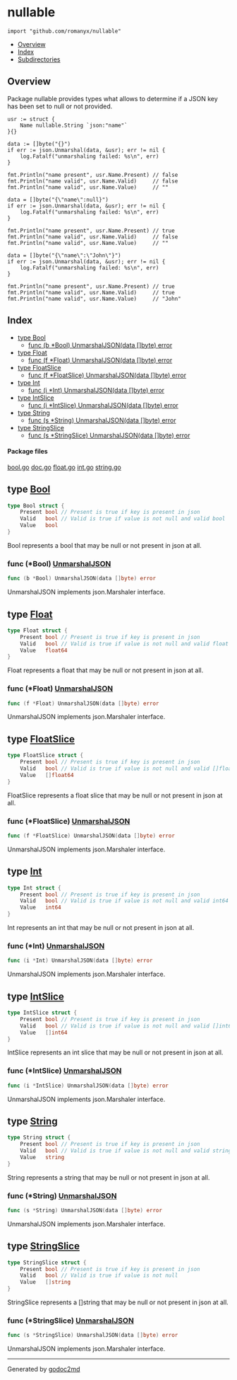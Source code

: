 

# nullable
`import "github.com/romanyx/nullable"`

* [Overview](#pkg-overview)
* [Index](#pkg-index)
* [Subdirectories](#pkg-subdirectories)

## <a name="pkg-overview">Overview</a>
Package nullable provides types what allows to determine
if a JSON key has been set to null or not provided.


	usr := struct {
		Name nullable.String `json:"name"`
	}{}
	
	data := []byte("{}")
	if err := json.Unmarshal(data, &usr); err != nil {
		log.Fatalf("unmarshaling failed: %s\n", err)
	}
	
	fmt.Println("name present", usr.Name.Present) // false
	fmt.Println("name valid", usr.Name.Valid)     // false
	fmt.Println("name valid", usr.Name.Value)     // ""
	
	data = []byte("{\"name\":null}")
	if err := json.Unmarshal(data, &usr); err != nil {
		log.Fatalf("unmarshaling failed: %s\n", err)
	}
	
	fmt.Println("name present", usr.Name.Present) // true
	fmt.Println("name valid", usr.Name.Valid)     // false
	fmt.Println("name valid", usr.Name.Value)     // ""
	
	data = []byte("{\"name\":\"John\"}")
	if err := json.Unmarshal(data, &usr); err != nil {
		log.Fatalf("unmarshaling failed: %s\n", err)
	}
	
	fmt.Println("name present", usr.Name.Present) // true
	fmt.Println("name valid", usr.Name.Valid)     // true
	fmt.Println("name valid", usr.Name.Value)     // "John"




## <a name="pkg-index">Index</a>
* [type Bool](#Bool)
  * [func (b *Bool) UnmarshalJSON(data []byte) error](#Bool.UnmarshalJSON)
* [type Float](#Float)
  * [func (f *Float) UnmarshalJSON(data []byte) error](#Float.UnmarshalJSON)
* [type FloatSlice](#FloatSlice)
  * [func (f *FloatSlice) UnmarshalJSON(data []byte) error](#FloatSlice.UnmarshalJSON)
* [type Int](#Int)
  * [func (i *Int) UnmarshalJSON(data []byte) error](#Int.UnmarshalJSON)
* [type IntSlice](#IntSlice)
  * [func (i *IntSlice) UnmarshalJSON(data []byte) error](#IntSlice.UnmarshalJSON)
* [type String](#String)
  * [func (s *String) UnmarshalJSON(data []byte) error](#String.UnmarshalJSON)
* [type StringSlice](#StringSlice)
  * [func (s *StringSlice) UnmarshalJSON(data []byte) error](#StringSlice.UnmarshalJSON)


#### <a name="pkg-files">Package files</a>
[bool.go](/src/github.com/romanyx/nullable/bool.go) [doc.go](/src/github.com/romanyx/nullable/doc.go) [float.go](/src/github.com/romanyx/nullable/float.go) [int.go](/src/github.com/romanyx/nullable/int.go) [string.go](/src/github.com/romanyx/nullable/string.go) 






## <a name="Bool">type</a> [Bool](/src/target/bool.go?s=135:295#L10)
``` go
type Bool struct {
    Present bool // Present is true if key is present in json
    Valid   bool // Valid is true if value is not null and valid bool
    Value   bool
}
```
Bool represents a bool that may be null or not
present in json at all.










### <a name="Bool.UnmarshalJSON">func</a> (\*Bool) [UnmarshalJSON](/src/target/bool.go?s=351:398#L17)
``` go
func (b *Bool) UnmarshalJSON(data []byte) error
```
UnmarshalJSON implements json.Marshaler interface.




## <a name="Float">type</a> [Float](/src/target/float.go?s=137:302#L10)
``` go
type Float struct {
    Present bool // Present is true if key is present in json
    Valid   bool // Valid is true if value is not null and valid float
    Value   float64
}
```
Float represents a float that may be null or not
present in json at all.










### <a name="Float.UnmarshalJSON">func</a> (\*Float) [UnmarshalJSON](/src/target/float.go?s=358:406#L17)
``` go
func (f *Float) UnmarshalJSON(data []byte) error
```
UnmarshalJSON implements json.Marshaler interface.




## <a name="FloatSlice">type</a> [FloatSlice](/src/target/float.go?s=675:851#L34)
``` go
type FloatSlice struct {
    Present bool // Present is true if key is present in json
    Valid   bool // Valid is true if value is not null and valid []float64
    Value   []float64
}
```
FloatSlice represents a float slice that may be null or not
present in json at all.










### <a name="FloatSlice.UnmarshalJSON">func</a> (\*FloatSlice) [UnmarshalJSON](/src/target/float.go?s=907:960#L41)
``` go
func (f *FloatSlice) UnmarshalJSON(data []byte) error
```
UnmarshalJSON implements json.Marshaler interface.




## <a name="Int">type</a> [Int](/src/target/int.go?s=134:295#L10)
``` go
type Int struct {
    Present bool // Present is true if key is present in json
    Valid   bool // Valid is true if value is not null and valid int64
    Value   int64
}
```
Int represents an int that may be null or not
present in json at all.










### <a name="Int.UnmarshalJSON">func</a> (\*Int) [UnmarshalJSON](/src/target/int.go?s=351:397#L17)
``` go
func (i *Int) UnmarshalJSON(data []byte) error
```
UnmarshalJSON implements json.Marshaler interface.




## <a name="IntSlice">type</a> [IntSlice](/src/target/int.go?s=663:833#L34)
``` go
type IntSlice struct {
    Present bool // Present is true if key is present in json
    Valid   bool // Valid is true if value is not null and valid []int64
    Value   []int64
}
```
IntSlice represents an int slice that may be null or not
present in json at all.










### <a name="IntSlice.UnmarshalJSON">func</a> (\*IntSlice) [UnmarshalJSON](/src/target/int.go?s=889:940#L41)
``` go
func (i *IntSlice) UnmarshalJSON(data []byte) error
```
UnmarshalJSON implements json.Marshaler interface.




## <a name="String">type</a> [String](/src/target/string.go?s=166:332#L12)
``` go
type String struct {
    Present bool // Present is true if key is present in json
    Valid   bool // Valid is true if value is not null and valid string
    Value   string
}
```
String represents a string that may be null or not
present in json at all.










### <a name="String.UnmarshalJSON">func</a> (\*String) [UnmarshalJSON](/src/target/string.go?s=388:437#L19)
``` go
func (s *String) UnmarshalJSON(data []byte) error
```
UnmarshalJSON implements json.Marshaler interface.




## <a name="StringSlice">type</a> [StringSlice](/src/target/string.go?s=704:860#L36)
``` go
type StringSlice struct {
    Present bool // Present is true if key is present in json
    Valid   bool // Valid is true if value is not null
    Value   []string
}
```
StringSlice represents a []string that may be null or not
present in json at all.










### <a name="StringSlice.UnmarshalJSON">func</a> (\*StringSlice) [UnmarshalJSON](/src/target/string.go?s=916:970#L43)
``` go
func (s *StringSlice) UnmarshalJSON(data []byte) error
```
UnmarshalJSON implements json.Marshaler interface.








- - -
Generated by [godoc2md](http://godoc.org/github.com/davecheney/godoc2md)
